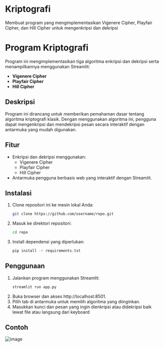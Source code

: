 # Kriptografi
Membuat program yang mengimplementasikan Vigenere Cipher, Playfair Cipher, dan Hill Cipher untuk mengenkripsi dan dekripsi

# Program Kriptografi

Program ini mengimplementasikan tiga algoritma enkripsi dan dekripsi serta menampilkannya menggunakan Streamlit:

- **Vigenere Cipher**
- **Playfair Cipher**
- **Hill Cipher**

## Deskripsi

Program ini dirancang untuk memberikan pemahaman dasar tentang algoritma kriptografi klasik. Dengan menggunakan algoritma ini, pengguna dapat mengenkripsi dan mendekripsi pesan secara interaktif dengan antarmuka yang mudah digunakan.

## Fitur

- Enkripsi dan dekripsi menggunakan:
  - Vigenere Cipher
  - Playfair Cipher
  - Hill Cipher
- Antarmuka pengguna berbasis web yang interaktif dengan Streamlit.

## Instalasi

1. Clone repositori ini ke mesin lokal Anda:
   ```bash
   git clone https://github.com/username/repo.git
2. Masuk ke direktori repositori:
   ```bash
   cd repo
4. Install dependensi yang diperlukan:
   ```bash
   pip install -r requirements.txt

## Penggunaan

1. Jalankan program menggunakan Streamlit:
   ```bash
   streamlit run app.py
2. Buka browser dan akses http://localhost:8501.
3. Pilih tab di antarmuka untuk memilih algoritma yang diinginkan.
4. Masukkan kunci dan pesan yang ingin dienkripsi atau didekripsi baik lewat file atau langsung dari keyboard

## Contoh
![image](https://github.com/user-attachments/assets/2355c47a-b345-449e-bdfd-88fdcfd6c4bf)

